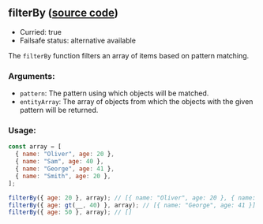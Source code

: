 ## filterBy ([source code](https://github.com/bigbinary/neeto-cist/blob/9b5f349ecf0c1c7d258fa92ef2088c29f85274e6/src/arrays.js#L71-L73))

- Curried: true
- Failsafe status: alternative available

The `filterBy` function filters an array of items based on pattern matching.

### Arguments:

- `pattern`: The pattern using which objects will be matched.
- `entityArray`: The array of objects from which the objects with the given
  pattern will be returned.

### Usage:

```js
const array = [
  { name: "Oliver", age: 20 },
  { name: "Sam", age: 40 },
  { name: "George", age: 41 },
  { name: "Smith", age: 20 },
];

filterBy({ age: 20 }, array); // [{ name: "Oliver", age: 20 }, { name: "Smith", age: 20 }]
filterBy({ age: gt(__, 40) }, array); // [{ name: "George", age: 41 }]
filterBy({ age: 50 }, array); // []
```
